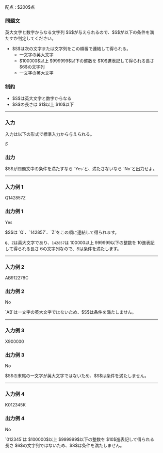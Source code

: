 
<div>

<span>

<span>

<p>
配点 : $200$点
</p>

<div>

<section>

### **問題文**

<p>
英大文字と数字からなる文字列 $S$が与えられるので、$S$が以下の条件を満たすか判定してください。
</p>

<ul>

<li>
$S$は次の文字または文字列をこの順番で連結して得られる。
<ul>

<li>
一文字の英大文字
</li>

<li>
$100000$以上 $999999$以下の整数を $10$進表記して得られる長さ $6$の文字列
</li>

<li>
一文字の英大文字
</li>

</ul>

</li>

</ul>

</section>

</div>

<div>

<section>

### **制約**

<ul>

<li>
$S$は英大文字と数字からなる
</li>

<li>
$S$の長さは $1$以上 $10$以下
</li>

</ul>

</section>

</div>

---

<div>

<div>

<section>

### **入力**

<p>
入力は以下の形式で標準入力から与えられる。
</p>

<div>

$S$
</div>

</section>

</div>

<div>

<section>

### **出力**

<p>
$S$が問題文中の条件を満たすなら `Yes`と、満たさないなら `No`と出力せよ。
</p>

</section>

</div>

</div>

---

<div>

<section>

### **入力例 1**

<div>

Q142857Z

</div>

</section>

</div>

<div>

<section>

### **出力例 1**

<div>

Yes

</div>

<p>
$S$は `Q`、`142857`、`Z`をこの順に連結して得られます。

`Q`、`Z`は英大文字であり、`142857`は $100000$以上 $999999$以下の整数を $10$進表記して得られる長さ $6$の文字列なので、$S$は条件を満たします。
</p>

</section>

</div>

---

<div>

<section>

### **入力例 2**

<div>

AB912278C

</div>

</section>

</div>

<div>

<section>

### **出力例 2**

<div>

No

</div>

<p>
`AB`は一文字の英大文字ではないため、$S$は条件を満たしません。
</p>

</section>

</div>

---

<div>

<section>

### **入力例 3**

<div>

X900000

</div>

</section>

</div>

<div>

<section>

### **出力例 3**

<div>

No

</div>

<p>
$S$の末尾の一文字が英大文字ではないため、$S$は条件を満たしません。
</p>

</section>

</div>

---

<div>

<section>

### **入力例 4**

<div>

K012345K

</div>

</section>

</div>

<div>

<section>

### **出力例 4**

<div>

No

</div>

<p>
`012345`は $100000$以上 $999999$以下の整数を $10$進表記して得られる長さ $6$の文字列ではないため、$S$は条件を満たしません。
</p>

</section>

</div>

</span>

</span>

</div>
